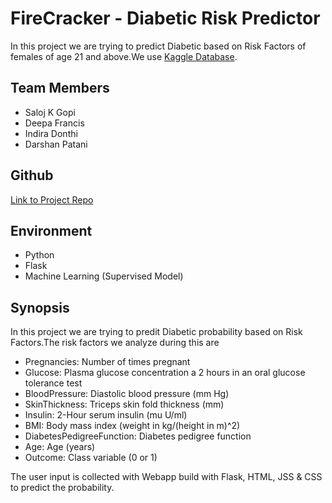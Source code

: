 # FireCracker - Diabetic Risk Predictor

In this project we are trying to predict Diabetic based on Risk Factors of females of age 21 and above.We use [Kaggle Database](https://www.kaggle.com/mathchi/diabetes-data-set).

## Team Members
- Saloj K Gopi
- Deepa Francis
- Indira Donthi
- Darshan Patani

## Github 
[Link to Project Repo](https://github.com/salojkg/FireCracker)

## Environment
- Python 
- Flask
- Machine Learning (Supervised Model)

## Synopsis

In this project we are trying to predit Diabetic probability based on Risk Factors.The risk factors we analyze during this are
- Pregnancies: Number of times pregnant
- Glucose: Plasma glucose concentration a 2 hours in an oral glucose tolerance test
- BloodPressure: Diastolic blood pressure (mm Hg)
- SkinThickness: Triceps skin fold thickness (mm)
- Insulin: 2-Hour serum insulin (mu U/ml)
- BMI: Body mass index (weight in kg/(height in m)^2)
- DiabetesPedigreeFunction: Diabetes pedigree function
- Age: Age (years)
- Outcome: Class variable (0 or 1)

The user input is collected with Webapp build with Flask, HTML, JSS & CSS to predict the probability.




